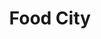 ---
title: "Food City"
url: /johnson-city/food-city-north-state-of-franklin-road/
shop: supermarket
---